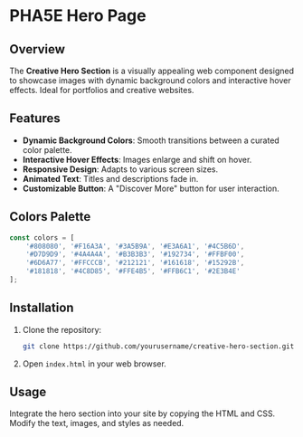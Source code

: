 # PHA5E Hero Page

## Overview

The **Creative Hero Section** is a visually appealing web component designed to showcase images with dynamic background colors and interactive hover effects. Ideal for portfolios and creative websites.

## Features

- **Dynamic Background Colors**: Smooth transitions between a curated color palette.
- **Interactive Hover Effects**: Images enlarge and shift on hover.
- **Responsive Design**: Adapts to various screen sizes.
- **Animated Text**: Titles and descriptions fade in.
- **Customizable Button**: A "Discover More" button for user interaction.

## Colors Palette

```javascript
const colors = [
    '#808080', '#F16A3A', '#3A5B9A', '#E3A6A1', '#4C5B6D',
    '#D7D9D9', '#4A4A4A', '#B3B3B3', '#192734', '#FFBF00',
    '#6D6A77', '#FFCCCB', '#212121', '#161618', '#15292B',
    '#181818', '#4C8D85', '#FFE4B5', '#FFB6C1', '#2E3B4E'
];
```

## Installation

1. Clone the repository:
   ```bash
   git clone https://github.com/yourusername/creative-hero-section.git
   ```
2. Open `index.html` in your web browser.

## Usage

Integrate the hero section into your site by copying the HTML and CSS. Modify the text, images, and styles as needed.

